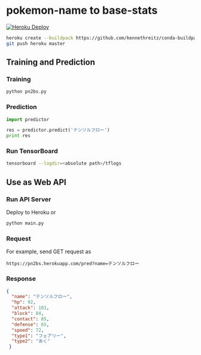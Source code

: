 # pokemon-name to base-stats

[![Heroku Deploy](https://www.herokucdn.com/deploy/button.png)](https://heroku.com/deploy)

```sh
heroku create --buildpack https://github.com/kennethreitz/conda-buildpack.git pn2bs
git push heroku master
```

## Training and Prediction

### Training

```sh
python pn2bs.py
```

### Prediction

```python
import predictor

res = predictor.predict('テンソルフロー')
print res
```

### Run TensorBoard

```sh
tensorboard --logdir=<absolute path>/tflogs
```

## Use as Web API

### Run API Server

Deploy to Heroku or

```sh
python main.py
```

### Request

For example, send GET request as

```
https://pn2bs.herokuapp.com/pred?name=テンソルフロー
```

### Response

```json
{
  "name": "テンソルフロー",
  "hp": 92,
  "attack": 101,
  "block": 84,
  "contact": 85,
  "defense": 65,
  "speed": 72,
  "type1": "フェアリー",
  "type2": "あく"
 }
```
